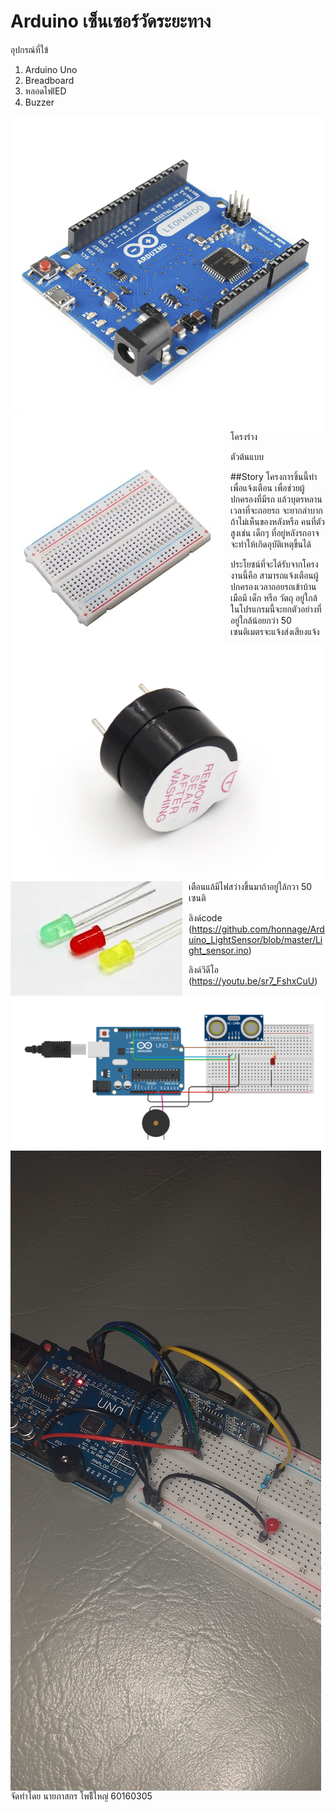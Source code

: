 # Arduino เซ็นเซอร์วัดระยะทาง
อุปกรณ์ที่ใข้
1. Arduino Uno
2. Breadboard
3. หลอดไฟlED
4. Buzzer 

<img src="Arduino.jpg"
alt="Arduino Uno"
style="float: left; margin-right: 10px;" />

<img src="Breadboard.jpg"
alt="Breadboard"
style="float: left; margin-right: 10px;" />
     
<img src="505.jpg"
alt="หลอดไฟlED"
style="float: left; margin-right: 10px;" />

<img src="led.jfif"
alt="Buzzer"
style="float: left; margin-right: 10px;" />


โครงร่าง
<img src="0.PNG"
alt="โครงร่าง"
style="float: left; margin-right: 10px;" />

ตัวต้นแบบ
<img src="20201111_183700.jpg"
alt="ตัวต้นแบบ"
style="float: left; margin-right: 10px;" />

     
##Story
โครงการชิ้นนี้ทำเพื่อแจ้งเตือน เพื่อช่วยผู้ปกครองที่มีรถ แล้วบุตรหลานเวลาที่จะถอยรถ จะยากลำบาก ถ้าไม่เห็นของหลังหรือ คนที่ตัวสูงเช่น เด็กๆ ที่อยู่หลังรถอาจจะทำให้เกิดอุบัติเหตุขึ้นได้

ประโยชน์ที่จะได้รับจากโครงงานนี้คือ สามารถแจ้งเตือนผู้ปกครองเวลาถอยรถเข้าบ้านเมือมี เด็ก หรือ วัตถุ อยู่ใกล้ ในโปรแกรมนี้จะยกตัวอย่างที่อยู่ใกล้น้อยกว่า 50 เซนติเมตรจะแจ้งส่งเสียงแจ้งเตือนแล้มีไฟสว่างขึ้นมาถ้าอยู่ใล้กวา 50 เซนติ

ลิงด์code
(https://github.com/honnage/Arduino_LightSensor/blob/master/Light_sensor.ino)

ลิงด์วิดีโอ
(https://youtu.be/sr7_FshxCuU)


จัดทำโดย
นายภาสกร โพธิืใหญ่ 60160305
